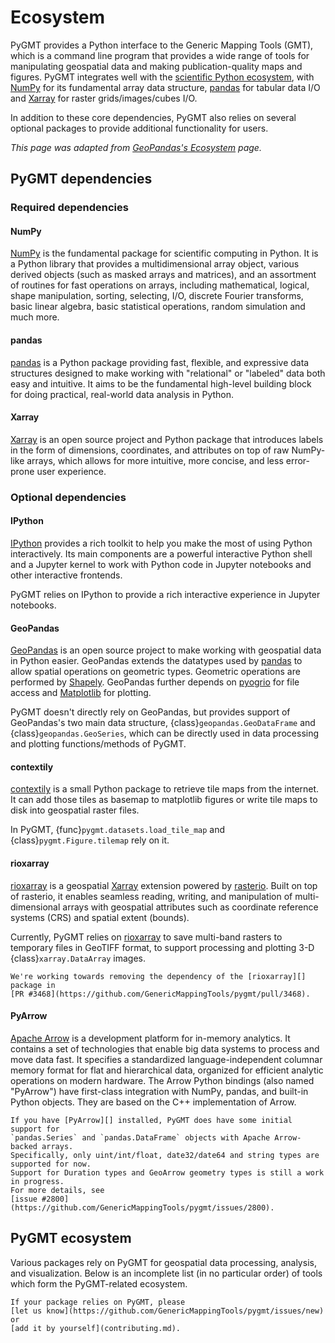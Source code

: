 # Ecosystem

PyGMT provides a Python interface to the Generic Mapping Tools (GMT), which is a command
line program that provides a wide range of tools for manipulating geospatial data and
making publication-quality maps and figures. PyGMT integrates well with the
[scientific Python ecosystem](https://scientific-python.org/), with [NumPy][] for its
fundamental array data structure, [pandas][] for tabular data I/O and [Xarray][] for
raster grids/images/cubes I/O.

In addition to these core dependencies, PyGMT also relies on several optional packages to
provide additional functionality for users.

*This page was adapted from [GeoPandas's Ecosystem](https://geopandas.org/en/latest/community/ecosystem.html) page.*

## PyGMT dependencies

### Required dependencies

#### NumPy

[NumPy][] is the fundamental package for scientific computing in Python. It is a Python
library that provides a multidimensional array object, various derived objects (such as
masked arrays and matrices), and an assortment of routines for fast operations on arrays,
including mathematical, logical, shape manipulation, sorting, selecting, I/O, discrete
Fourier transforms, basic linear algebra, basic statistical operations, random simulation
and much more.

#### pandas

[pandas][] is a Python package providing fast, flexible, and expressive data structures
designed to make working with "relational" or "labeled" data both easy and intuitive.
It aims to be the fundamental high-level building block for doing practical, real-world
data analysis in Python.

#### Xarray

[Xarray][] is an open source project and Python package that introduces labels in the
form of dimensions, coordinates, and attributes on top of raw NumPy-like arrays, which
allows for more intuitive, more concise, and less error-prone user experience.

### Optional dependencies

#### IPython

[IPython][] provides a rich toolkit to help you make the most of using Python
interactively. Its main components are a powerful interactive Python shell and a Jupyter
kernel to work with Python code in Jupyter notebooks and other interactive frontends.

PyGMT relies on IPython to provide a rich interactive experience in Jupyter notebooks.

#### GeoPandas

[GeoPandas][] is an open source project to make working with geospatial data in Python
easier. GeoPandas extends the datatypes used by [pandas][] to allow spatial operations
on geometric types. Geometric operations are performed by [Shapely][]. GeoPandas further
depends on [pyogrio][] for file access and [Matplotlib][] for plotting.

PyGMT doesn't directly rely on GeoPandas, but provides support of GeoPandas's two main
data structure, {class}`geopandas.GeoDataFrame` and {class}`geopandas.GeoSeries`, which
can be directly used in data processing and plotting functions/methods of PyGMT.

#### contextily

[contextily][] is a small Python package to retrieve tile maps from the internet. It can
add those tiles as basemap to matplotlib figures or write tile maps to disk into
geospatial raster files.

In PyGMT, {func}`pygmt.datasets.load_tile_map` and {class}`pygmt.Figure.tilemap` rely
on it.

#### rioxarray

[rioxarray][] is a geospatial [Xarray][] extension powered by [rasterio][]. Built on top
of rasterio, it enables seamless reading, writing, and manipulation of multi-dimensional
arrays with geospatial attributes such as coordinate reference systems (CRS) and spatial
extent (bounds).

Currently, PyGMT relies on [rioxarray][] to save multi-band rasters to temporary files
in GeoTIFF format, to support processing and plotting 3-D {class}`xarray.DataArray`
images.

```{note}
We're working towards removing the dependency of the [rioxarray][] package in
[PR #3468](https://github.com/GenericMappingTools/pygmt/pull/3468).
```

#### PyArrow

[Apache Arrow][] is a development platform for in-memory analytics. It contains a set of
technologies that enable big data systems to process and move data fast. It specifies a
standardized language-independent columnar memory format for flat and hierarchical data,
organized for efficient analytic operations on modern hardware. The Arrow Python bindings
(also named "PyArrow") have first-class integration with NumPy, pandas, and built-in
Python objects. They are based on the C++ implementation of Arrow.

```{note}
If you have [PyArrow][] installed, PyGMT does have some initial support for
`pandas.Series` and `pandas.DataFrame` objects with Apache Arrow-backed arrays.
Specifically, only uint/int/float, date32/date64 and string types are supported for now.
Support for Duration types and GeoArrow geometry types is still a work in progress.
For more details, see
[issue #2800](https://github.com/GenericMappingTools/pygmt/issues/2800).
```

## PyGMT ecosystem

Various packages rely on PyGMT for geospatial data processing, analysis, and visualization.
Below is an incomplete list (in no particular order) of tools which form the PyGMT-related
ecosystem.

```{note}
If your package relies on PyGMT, please
[let us know](https://github.com/GenericMappingTools/pygmt/issues/new) or
[add it by yourself](contributing.md).
```

[apache arrow]: https://arrow.apache.org/
[contextily]: https://contextily.readthedocs.io/
[geopandas]: https://geopandas.org/
[ipython]: https://ipython.org/
[matplotlib]: https://matplotlib.org/
[numpy]: https://numpy.org/
[pandas]: https://pandas.pydata.org/
[pyarrow]: https://arrow.apache.org/docs/python/
[pyogrio]: https://pyogrio.readthedocs.io/
[rasterio]: https://rasterio.readthedocs.io/
[rioxarray]: https://corteva.github.io/rioxarray/
[shapely]: https://shapely.readthedocs.io/
[xarray]: https://xarray.pydata.org/
